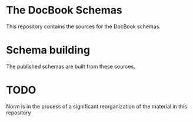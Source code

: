 # The DocBook Schemas

This repository contains the sources for the DocBook schemas.

# Schema building

The published schemas are built from these sources.

# TODO

Norm is in the process of a significant reorganization of the material in
this repository
